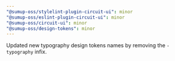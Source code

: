 ```yaml
---
"@sumup-oss/stylelint-plugin-circuit-ui": minor
"@sumup-oss/eslint-plugin-circuit-ui": minor
"@sumup-oss/circuit-ui": minor
"@sumup-oss/design-tokens": minor
---
```


Updated new typography design tokens names by removing the `-typography` infix.
